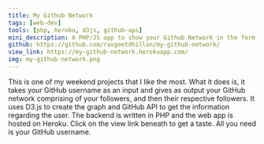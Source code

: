 ```yaml
---
title: My Github Network
tags: [web-dev]
tools: [php, heroku, d3js, github-api]
mini_description: A PHP/JS app to show your Github Network in the form of connected node graph.
github: https://github.com/ravgeetdhillon/my-github-network/
view_link: https://my-github-network.herokuapp.com/
img: my-github-network.png
---
```


This is one of my weekend projects that I like the most. What it does is, it takes your GitHub username as an input and gives as output your GitHub network comprising of your followers, and then their respective followers. It uses D3.js to create the graph and GitHub API to get the information regarding the user. The backend is written in PHP and the web app is hosted on Heroku. Click on the view link beneath to get a taste. All you need is your GitHub username.

